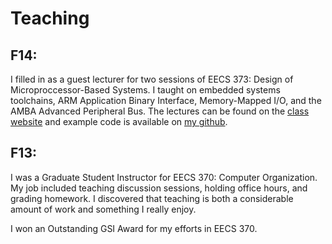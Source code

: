 Teaching
========

F14:
----

I filled in as a guest lecturer for two sessions of EECS 373: Design of
Microproccessor-Based Systems. I taught on embedded systems toolchains, ARM
Application Binary Interface, Memory-Mapped I/O, and the AMBA Advanced
Peripheral Bus. The lectures can be found on the
[class website](http://web.eecs.umich.edu/~prabal/teaching/eecs373/) and
example code is available on
[my github](https://github.com/brghena/eecs373_toolchain_examples).


F13:
----

I was a Graduate Student Instructor for EECS 370: Computer Organization. My job
included teaching discussion sessions, holding office hours, and grading
homework. I discovered that teaching is both a considerable amount of work and
something I really enjoy.

I won an Outstanding GSI Award for my efforts in EECS 370.

